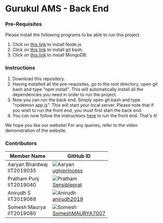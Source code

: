 # Gurukul AMS - Back End

### Pre-Requisites

Please install the following programs to be able to run this project.
1. Click on [this link](https://nodejs.org/en/download/) to install Node.js
1. Click on [this link](https://git-scm.com/downloads) to install git bash. 
1. Click on [this link](https://www.mongodb.com/try/download/community) to install MongoDB.

### Instructions

1. Download this repository.
1. Having installed all the pre-requisites, go to the root directory, open git bash and type "npm install". This will automatically install all the dependencies you need in order to run the project.
1. Now you can run the back end. Simply open git bash and type "nodemon app.js". This will start your local server. Please note that if you wish to run the front end, you must first start the back end.
1. You can now follow the instructions [here](https://github.com/Gurukul-AMS/frontend/blob/main/Readme.md) to run the front end. That's it!

We hope you like our website! For any queries, refer to the video demonstration of the website.

### Contributors

Member Name | GitHub ID
----------- | ---------
Aaryan Bhardwaj <br> IIT2019035 | ![Aaryan](https://avatars.githubusercontent.com/u/57333555?s=96&v=4) <br> [uglyprincess](https://github.com/uglyprincess)
Pratham Punj <br> IIT2019040 | ![Pratham](https://avatars.githubusercontent.com/u/56146599?s=96&v=4) <br> [Sensibleprat](https://github.com/Sensibleprat)
Anirudh S <br> IIT2019068 | ![Anirudh](https://avatars.githubusercontent.com/u/58392171?s=96&v=4) <br> [anirudh2019](https://github.com/anirudh2019)
Somesh Maurya <br> IIT2019080 | ![Somesh](https://avatars.githubusercontent.com/u/77438447?v=4) <br> [SomeshMAURYA7007](https://github.com/SomeshMAURYA7007)
